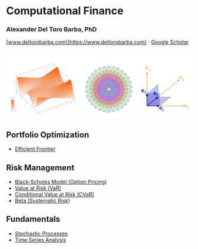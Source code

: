# Computational Finance

### Alexander Del Toro Barba, PhD

[www.deltorobarba.com](https://www.deltorobarba.com) $\cdot$ [Google Scholar](https://scholar.google.com/citations?hl=en&user=fddyK-wAAAAJ)

<br>

<img src="https://raw.githubusercontent.com/deltorobarba/repo/master/sciences_1000.png" alt="sciences">

<br>

## Portfolio Optimization

* [Efficient Frontier](https://github.com/deltorobarba/finance/blob/main/efficient_frontier.ipynb)

## Risk Management

* [Black-Scholes Model (Option Pricing)](https://github.com/deltorobarba/finance/blob/main/black_scholes.ipynb)
* [Value at Risk (VaR)](https://github.com/deltorobarba/finance/blob/main/var.ipynb)
* [Conditional Value at Risk (CVaR)](https://github.com/deltorobarba/finance/blob/main/cvar.ipynb)
* [Beta (Systematic Risk)](https://github.com/deltorobarba/finance/blob/main/beta.ipynb)

## Fundamentals

* [Stochastic Processes](https://github.com/deltorobarba/finance/blob/main/stochastic.ipynb)
* [Time Series Analysis](https://github.com/deltorobarba/finance/blob/main/timeseries.ipynb)
